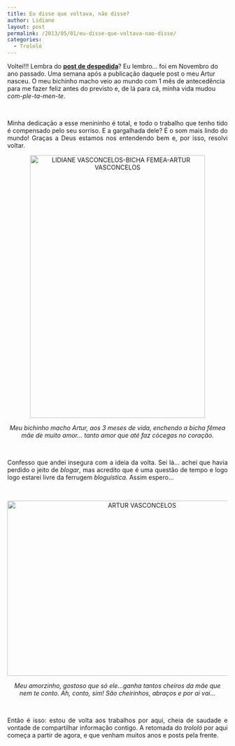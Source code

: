 ```yaml
---
title: Eu disse que voltava, não disse?
author: Lidiane
layout: post
permalink: /2013/05/01/eu-disse-que-voltava-nao-disse/
categories:
  - Trololó
---
```

Voltei!!! Lembra do **[post de despedida](http://www.trololodemulher.com.br/2012/11/22/bicha-femea-despedida/)**? Eu lembro… foi em Novembro do ano passado. Uma semana após a publicação daquele post o meu Artur nasceu. O meu bichinho macho veio ao mundo com 1 mês de antecedência para me fazer feliz antes do previsto e, de lá para cá, minha vida mudou _com-ple-ta-men-te_.

&nbsp;

<p align="justify">
  Minha dedicação a esse menininho é total, e todo o trabalho que tenho tido é compensado pelo seu sorriso. E a gargalhada dele? É o som mais lindo do mundo! Graças a Deus estamos nos entendendo bem e, por isso, resolvi voltar.
</p>

<!--more-->

<p align="center">
  <a href="https://www.trololodemulher.com.br/2013/04/LIDIANE-VASCONCELOS-BICHA-FEMEA-ARTUR-VASCONCELOS.jpg"><img class="alignnone size-full wp-image-9379" alt="LIDIANE VASCONCELOS-BICHA FEMEA-ARTUR VASCONCELOS" src="https://www.trololodemulher.com.br/2013/04/LIDIANE-VASCONCELOS-BICHA-FEMEA-ARTUR-VASCONCELOS.jpg" width="400" height="600" /></a>
</p>

<p align="center">
  <em>Meu bichinho macho Artur, aos 3 meses de vida, enchendo a bicha fêmea mãe de muito amor… tanto amor que até faz cócegas no coração.</em>
</p>

&nbsp;

<p align="justify">
  Confesso que andei insegura com a ideia da volta. Sei lá… achei que havia perdido o jeito de <em>blogar</em>, mas acredito que é uma questão de tempo e logo logo estarei livre da ferrugem <em>bloguística.</em> Assim espero…
</p>

&nbsp;

<p align="center">
  <a href="https://www.trololodemulher.com.br/2013/04/ARTUR-VASCONCELOS.jpg"><img class="alignnone size-full wp-image-9372" alt="ARTUR VASCONCELOS" src="https://www.trololodemulher.com.br/2013/04/ARTUR-VASCONCELOS.jpg" width="600" height="400" /></a>
</p>

<p align="center">
  <em>Meu amorzinho, gostoso que só ele…ganha tantos cheiros da mãe que nem te conto. Ah, conto, sim! São cheirinhos, abraços e por aí vai…</em>
</p>

&nbsp;

<p align="justify">
  Então é isso: estou de volta aos trabalhos por aqui, cheia de saudade e vontade de compartilhar informação contigo. A retomada do<em> trololó</em> por aqui começa a partir de agora, e que venham muitos anos e posts pela frente.
</p>